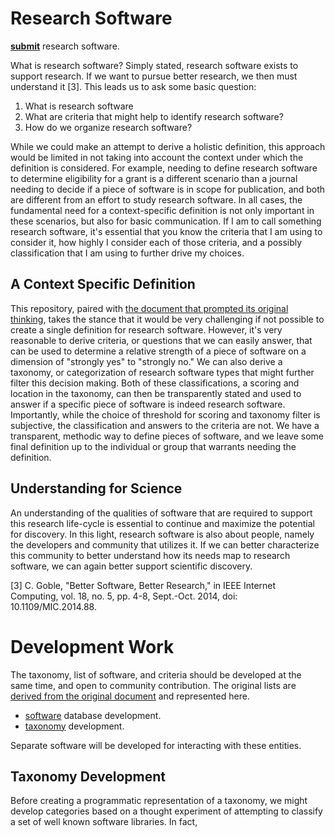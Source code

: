 # Research Software

[**submit**](https://forms.gle/P8kx8o994FhRBuCXA) research software.

What is research software? Simply stated, research software exists to support
research. If we want to pursue better research, we then must understand it [3].
This leads us to ask some basic question:

 1. What is research software
 2. What are criteria that might help to identify research software?
 3. How do we organize research software?

While we could make an attempt to derive a holistic definition, this approach 
would be limited in not taking into account the context under which the definition
is considered. For example, needing to define research software to determine
eligibility for a grant is a different scenario than a journal needing
to decide if a piece of software is in scope for publication, and both
are different from an effort to study research software. In all cases, 
the fundamental need for a context-specific definition is not only important in these
scenarios, but also for basic communication. If I am to call something research
software, it's essential that you know the criteria that I am using to consider it,
how highly I consider each of those criteria, and a possibly classification
that I am using to further drive my choices.

## A Context Specific Definition

This repository, paired with [the document that prompted its original thinking](https://docs.google.com/document/d/1wDb0udH9OrFWrMBsAVb8RrUMCKKRHoyEep7yveJ1d0k/edit), takes the stance that it would be
very challenging if not possible to create a single definition for research software.
However, it's very reasonable to derive criteria, or questions that we can easily
answer, that can be used to determine a relative strength of a piece of software
on a dimension of "strongly yes" to "strongly no." We can also derive a taxonomy,
or categorization of research software types that might further filter this decision
making. Both of these classifications, a scoring and location in the taxonomy,
can then be transparently stated and used to answer if a specific piece of software
is indeed research software. Importantly, while the choice of threshold for scoring
and taxonomy filter is subjective, the classification and answers to the criteria
are not. We have a transparent, methodic way to define pieces of software, and we leave
some final definition up to the individual or group that warrants needing the definition.

## Understanding for Science

An understanding of the qualities of software that are required to support 
this research life-cycle is essential to continue and maximize the potential for discovery. 
In this light, research software is also about people, namely the developers and 
community that utilizes it. If we can better characterize this community to 
better understand how its needs map to research software, we can again better support scientific discovery.

[3] C. Goble, "Better Software, Better Research," in IEEE Internet Computing, vol. 18, no. 5, pp. 4-8, Sept.-Oct. 2014, doi: 10.1109/MIC.2014.88.


# Development Work

The taxonomy, list of software, and criteria should be developed at the same time,
and open to community contribution. The original lists are [derived from the original document](https://docs.google.com/document/d/1wDb0udH9OrFWrMBsAVb8RrUMCKKRHoyEep7yveJ1d0k/edit) and represented here.

 - [software](software) database development.
 - [taxonomy](taxonomy) development.
 
Separate software will be developed for interacting with these entities.

## Taxonomy Development

Before creating a programmatic representation of a taxonomy, we might develop categories
based on a thought experiment of attempting to classify a set of well known software libraries.
In fact, 
